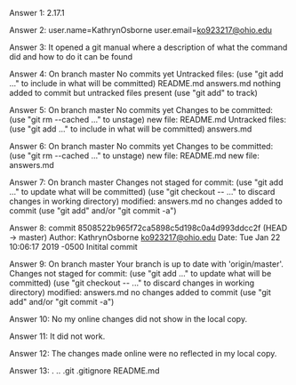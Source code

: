 Answer 1: 
	2.17.1

Answer 2: 
	user.name=KathrynOsborne
	user.email=ko923217@ohio.edu

Answer 3: 
	It opened a git manual where a description of what the command did and how to do 		it can be found

Answer 4: 
	On branch master
	No commits yet
	Untracked files:
	  (use "git add <file>..." to include in what will be committed)
		README.md
		answers.md
	nothing added to commit but untracked files present (use "git add" to track)

Answer 5:
	On branch master
	No commits yet
	Changes to be committed:
	  (use "git rm --cached <file>..." to unstage)
		new file:   README.md
	Untracked files:
	  (use "git add <file>..." to include in what will be committed)
		answers.md

Answer 6:
	On branch master
	No commits yet
	Changes to be committed:
	  (use "git rm --cached <file>..." to unstage)
		new file:   README.md
		new file:   answers.md

Answer 7:
	On branch master
	Changes not staged for commit:
	  (use "git add <file>..." to update what will be committed)
	  (use "git checkout -- <file>..." to discard changes in working directory)
		modified:   answers.md
	no changes added to commit (use "git add" and/or "git commit -a")

Answer 8:
	commit 8508522b965f72ca5898c5d198c0a4d993ddcc2f (HEAD -> master)
	Author: KathrynOsborne <ko923217@ohio.edu>
	Date:   Tue Jan 22 10:06:17 2019 -0500
	    Initital commit

Answer 9:
	On branch master
	Your branch is up to date with 'origin/master'.
	Changes not staged for commit:
	  (use "git add <file>..." to update what will be committed)
	  (use "git checkout -- <file>..." to discard changes in working directory)
		modified:   answers.md
	no changes added to commit (use "git add" and/or "git commit -a")

Answer 10:
	No my online changes did not show in the local copy.

Answer 11:
	It did not work.

Answer 12:
	The changes made online were no reflected in my local copy.

Answer 13:
	.  ..  .git  .gitignore  README.md

